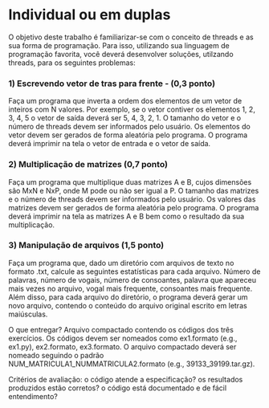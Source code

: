 # Individual ou em duplas

O objetivo deste trabalho é familiarizar-se com o conceito de threads e as sua forma de programação. Para isso, utilizando sua linguagem de programação favorita, você deverá desenvolver soluções, utilzando threads, para os seguintes problemas:

### 1) Escrevendo vetor de tras para frente - (0,3 ponto)

Faça um programa que inverta a ordem dos elementos de um vetor de inteiros com N valores. Por exemplo, se o vetor contiver os elementos 1, 2, 3, 4, 5 o vetor de saída deverá ser 5, 4, 3, 2, 1. O tamanho do vetor e o número de threads devem ser informados pelo usuário. Os elementos do vetor devem ser gerados de forma aleatória pelo programa. O programa deverá imprimir na tela o vetor de entrada e o vetor de saída.

### 2) Multiplicação de matrizes (0,7 ponto)

Faça um programa que multiplique duas matrizes A e B, cujos dimensões são MxN e NxP, onde M pode ou não ser igual a P. O tamanho das matrizes e o número de threads devem ser informados pelo usuário. Os valores das matrizes devem ser gerados de forma aleatória pelo programa. O programa deverá imprimir na tela as matrizes A e B bem como o resultado da sua multiplicação.

### 3) Manipulação de arquivos (1,5 ponto)

Faça um programa que, dado um diretório com arquivos de texto no formato .txt, calcule as seguintes estatísticas para cada arquivo. Número de palavras, número de vogais, número de consoantes, palavra que apareceu mais vezes no arquivo, vogal mais frequente, consoantes mais frequente. Além disso, para cada arquivo do diretório, o programa deverá gerar um novo arquivo, contendo o conteúdo do arquivo original escrito em letras maiúsculas.

O que entregar? Arquivo compactado contendo os códigos dos três exercícios. Os códigos devem ser nomeados como ex1.formato (e.g., ex1.py), ex2.formato, ex3.formato. O arquivo compactado deverá ser nomeado seguindo o padrão NUM_MATRICULA1_NUMMATRICULA2.formato (e.g., 39133_39199.tar.gz).

Critérios de avaliação: o código atende a especificação? os resultados produzidos estão corretos? o código está documentado e de fácil entendimento?